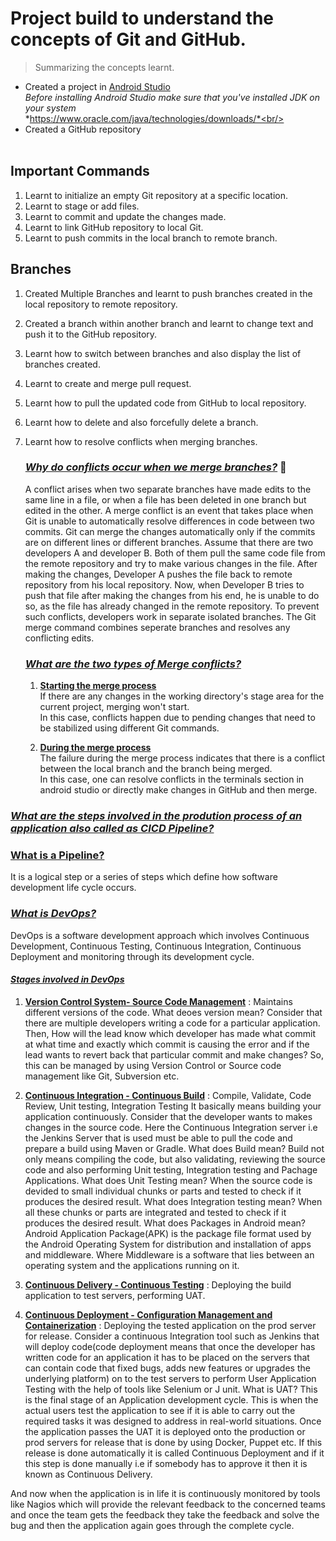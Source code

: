 # Project build to understand the concepts of Git and GitHub.
> Summarizing the concepts learnt.

* Created a project in [Android Studio](https://developer.android.com/studio)<br/>
*Before installing Android Studio make sure that you've installed JDK on your system*\
*https://www.oracle.com/java/technologies/downloads/*<br/>
* Created a GitHub repository<br/><br/>
## **Important Commands**
  1. Learnt to initialize an empty Git repository at a specific location.
  2. Learnt to stage or add files.
  3. Learnt to commit and update the changes made.
  4. Learnt to link GitHub repository to local Git.
  5. Learnt to push commits in the local branch to remote branch.
  
## **Branches**
  1. Created Multiple Branches and learnt to push branches created in the local repository to remote repository.
  2. Created a branch within another branch and learnt to change text and push it to the GitHub repository.
  3. Learnt how to switch between branches and also display the list of branches created.
  4. Learnt to create and merge pull request.
  5. Learnt how to pull the updated code from GitHub to local repository.
  6. Learnt how to delete and also forcefully delete a branch.
  7. Learnt how to resolve conflicts when merging branches.
  
      ### *<ins>Why do conflicts occur when we merge branches?* :raised_eyebrow:
      A conflict arises when two separate branches have made edits to the same line in a file, or when a file has been deleted in one branch but edited in the other.
      A merge conflict is an event that takes place when Git is unable to automatically resolve differences in code between two commits. Git can merge the changes automatically 
      only if the commits are on different lines or different branches. Assume that there are two developers A and developer B. Both of them pull the same code file from the
      remote repository and try to make various changes in the file. After making the changes, Developer A pushes the file back to remote repository from his local repository.
      Now, when Developer B tries to push that file after making the changes from his end, he is unable to do so, as the file has already changed in the remote repository.
      To prevent such conflicts, developers work in separate isolated branches. The Git merge command combines seperate branches and resolves any conflicting edits.
      
      ### *<ins>What are the two types of Merge conflicts?*
       1. **<ins>Starting the merge process**\
       If there are any changes in the working directory's stage area for the current project, merging won't start.<br/>
       In this case, conflicts happen due to pending changes that need
       to be stabilized using different Git commands.
       
       2. **<ins>During the merge process**\
       The failure during the merge process indicates that there is a conflict between the local branch and the branch being merged.<br/>
       In this case, one can resolve conflicts in the terminals section in android studio or directly make changes in GitHub and then merge.
       
### <ins>*What are the steps involved in the prodution process of an application also called as CICD Pipeline?*
### <ins> What is a Pipeline?
It is a logical step or a series of steps which define how software development life cycle occurs.
### <ins>*What is DevOps?*
DevOps is a software development approach which involves Continuous Development, Continuous Testing, Continuous Integration, Continuous Deployment and monitoring through its
development cycle.

#### <ins>*Stages involved in DevOps*
  1. **<ins>Version Control System- Source Code Management** : Maintains different versions of the code.
  What deoes version mean?
  Consider that there are multiple developers writing a code for a particular application. Then, How will the lead know which developer has made what commit at what time and
  exactly which commit is causing the error and if the lead wants to revert back that particular commit and make changes? So, this can be managed by using Version Control or 
  Source code management like Git, Subversion etc.
       
  2. **<ins>Continuous Integration - Continuous Build** : Compile, Validate, Code Review, Unit testing, Integration Testing
  It basically means building your application continuously. Consider that the developer wants to makes changes in the source code. Here the Continuous Integration server 
  i.e the Jenkins Server that is used must be able to pull the code and prepare a build using Maven or Gradle.
  What does Build mean?
  Build not only means compiling the code, but also validating, reviewing the source code and also performing Unit testing, Integration testing and Pachage Applications.
  What does Unit Testing mean?
  When the source code is devided to small individual chunks or parts and tested to check if it produces the desired result.
  What does Integration testing mean?
  When all these chunks or parts are integrated and tested to check if it produces the desired result.
  What does Packages in Android mean?
  Android Application Package(APK) is the package file format used by the Android Operating System for distribution and installation of apps and middleware. 
  Where Middleware is a software that lies between an operating system and the applications running on it.
  
  3. **<ins>Continuous Delivery - Continuous Testing** : Deploying the build application to test servers, performing UAT.
  4. **<ins>Continuous Deployment - Configuration Management and Containerization** : Deploying the tested application on the prod server for release.
  Consider a continuous Integration tool such as Jenkins that will deploy code(code deployment means that once the developer has written code for an application it has to be 
  placed on the servers that can contain code that fixed bugs, adds new features or upgrades the underlying platform) on to the test servers to perform User Application Testing
  with the help of tools like Selenium or J unit.
  What is UAT?
  This is the final stage of an Application development cycle.
  This is when the actual users test the application to see if it is able to carry out the required tasks it was designed to address in real-world situations.
  Once the application passes the UAT it is deployed onto the production or prod servers for release that is done by using Docker, Puppet etc. If this release is done
  automatically it is called Continuous Deployment and if it this step is done manually i.e if somebody has to approve it then it is known as Continuous Delivery.
  
  And now when the application is in life it is continuously monitored by tools like Nagios which will provide the relevant feedback to the concerned teams and once the 
  team gets the feedback they take the feedback and solve the bug and then the application again goes through the complete cycle. 
                                                               
                                                                   
    
       
